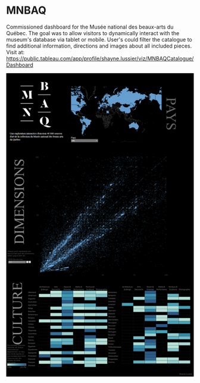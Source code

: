 # MNBAQ
Commissioned dashboard for the Musée national des beaux-arts du Québec. The goal was to allow visitors to dynamically interact with the museum's database via tablet or mobile. User's could filter the catalogue to find additional information, directions and images about all included pieces.
<br>
Visit at: https://public.tableau.com/app/profile/shayne.lussier/viz/MNBAQCatalogue/Dashboard

![Dashboard](dashboard.png)

